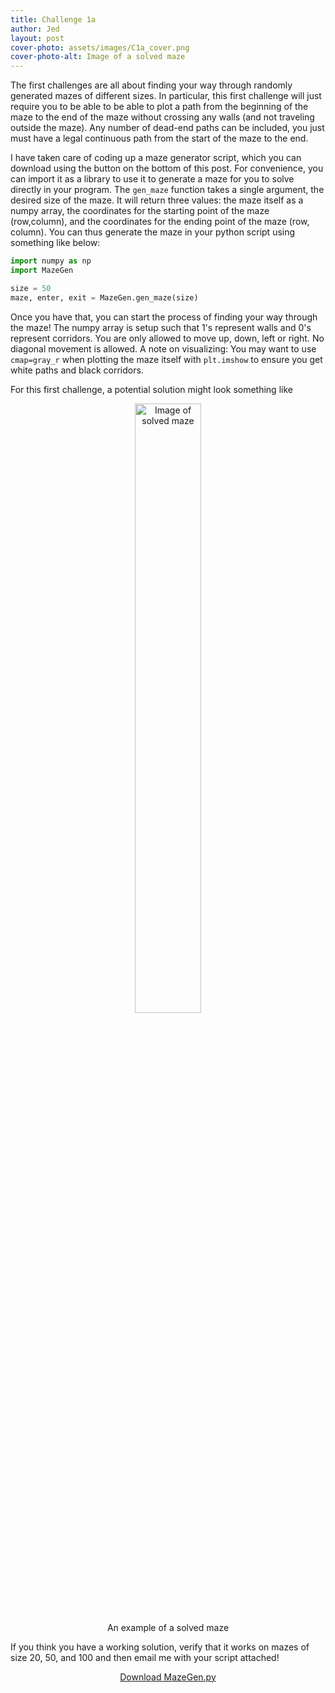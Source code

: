 ```yaml
---
title: Challenge 1a
author: Jed
layout: post
cover-photo: assets/images/C1a_cover.png
cover-photo-alt: Image of a solved maze
---
```


The first challenges are all about finding your way through randomly generated mazes of different sizes.
In particular, this first challenge will just require you to be able to be able to plot a path from the beginning of the maze to the end of the maze without crossing any walls (and not traveling outside the maze). 
Any number of dead-end paths can be included, you just must have a legal continuous path from the start of the maze to the end.

I have taken care of coding up a maze generator script, which you can download using the button on the bottom of this post.
For convenience, you can import it as a library to use it to generate a maze for you to solve directly in your program.
The `gen_maze` function takes a single argument, the desired size of the maze. 
It will return three values: the maze itself as a numpy array, the coordinates for the starting point of the maze (row,column), and the coordinates for the ending point of the maze (row, column).
You can thus generate the maze in your python script using something like below:

```python
import numpy as np
import MazeGen

size = 50
maze, enter, exit = MazeGen.gen_maze(size)
```

Once you have that, you can start the process of finding your way through the maze!
The numpy array is setup such that 1's represent walls and 0's represent corridors. 
You are only allowed to move up, down, left or right.
No diagonal movement is allowed.
A note on visualizing: You may want to use `cmap=gray_r` when plotting the maze itself with `plt.imshow` to ensure you get white paths and black corridors.

For this first challenge, a potential solution might look something like
<center>
<figure>
<img src="{{site.baseurl}}/assets/images/C1a_cover.png" alt="Image of solved maze" style="width:50%">
<figcaption>An example of a solved maze</figcaption>
</figure>
</center>


If you think you have a working solution, verify that it works on mazes of size 20, 50, and 100 and then email me with your script attached!

<footer>
<center>
<a href="{{site.baseurl}}/assets/scripts/MazeGen.py" class="button scrolly">Download MazeGen.py</a>
</center>
</footer>
